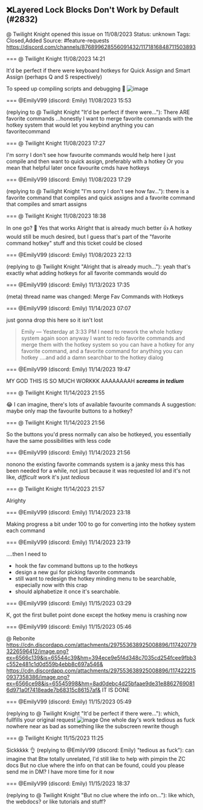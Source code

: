 ## ❌Layered Lock Blocks Don't Work by Default (#2832)
@ Twilight Knight opened this issue on 11/08/2023
Status: unknown
Tags: Closed,Added
Source: #feature-requests https://discord.com/channels/876899628556091432/1171816848711503893


=== @ Twilight Knight 11/08/2023 14:21

It'd be perfect if there were keyboard hotkeys for Quick Assign and Smart Assign (perhaps Q and S respectively)

To speed up compiling scripts and debugging 🙂
![image](https://cdn.discordapp.com/attachments/1171816848711503893/1171816849198039040/image.png?ex=65e87bfc&is=65d606fc&hm=10b0d09b9ed42bc58999fbbf482cbce53234dd15e64414d5c15b3cca7aeddab8&)

=== @EmilyV99 (discord: Emily) 11/08/2023 15:53

(replying to @ Twilight Knight "It'd be perfect if there were…"): There ARE favorite commands
...honestly I want to merge favorite commands with the hotkey system
that would let you keybind anything you can favoritecommand

=== @ Twilight Knight 11/08/2023 17:27

I'm sorry I don't see how favourite commands would help here
I just compile and then want to quick assign, preferably with a hotkey
Or you mean that helpful later once favourite cmds have hotkeys

=== @EmilyV99 (discord: Emily) 11/08/2023 17:29

(replying to @ Twilight Knight "I'm sorry I don't see how fav…"): there is a favorite command that compiles and quick assigns
and a favorite command that compiles and smart assigns

=== @ Twilight Knight 11/08/2023 18:38

In one go? 🤩 
Yes that works
Alright that is already much better 👍 
A hotkey would still be much desired, but I guess that's part of the "favorite command hotkey" stuff and this ticket could be closed

=== @EmilyV99 (discord: Emily) 11/08/2023 22:13

(replying to @ Twilight Knight "Alright that is already much…"): yeah that's exactly what adding hotkeys for all favorite commands would do

=== @EmilyV99 (discord: Emily) 11/13/2023 17:35

(meta) thread name was changed: Merge Fav Commands with Hotkeys

=== @EmilyV99 (discord: Emily) 11/14/2023 07:07

just gonna drop this here so it isn't lost
> Emily — Yesterday at 3:33 PM
> I need to rework the whole hotkey system again soon anyway
> I want to redo favorite commands
> and merge them with the hotkey system
> so you can have a hotkey for any favorite command, and a favorite command for anything you can hotkey
> ....and add a damn searchbar to the hotkey dialog

=== @EmilyV99 (discord: Emily) 11/14/2023 19:47

MY GOD THIS IS SO MUCH WORKKK
AAAAAAAAH
***screams in tedium***

=== @ Twilight Knight 11/14/2023 21:55

😂
I can imagine, there's lots of available favourite commands
A suggestion: maybe only map the favourite buttons to a hotkey?

=== @ Twilight Knight 11/14/2023 21:56

So the buttons you'd press normally can also be hotkeyed, you essentially have the same possibilities with less code

=== @EmilyV99 (discord: Emily) 11/14/2023 21:56

nonono
the existing favorite commands system is a janky mess
this has been needed for a while, not just because it was requested lol
and it's not like, *difficult* work
it's just *tedious*

=== @ Twilight Knight 11/14/2023 21:57

Alrighty

=== @EmilyV99 (discord: Emily) 11/14/2023 23:18

Making progress
a bit under 100 to go
for converting into the hotkey system each command

=== @EmilyV99 (discord: Emily) 11/14/2023 23:19

....then I need to
- hook the fav command buttons up to the hotkeys
- design a new gui for picking favorite commands
- still want to redesign the hotkey minding menu to be searchable, especially now with this crap
- should alphabetize it once it's searchable.

=== @EmilyV99 (discord: Emily) 11/15/2023 03:29

K, got the first bullet point done
except the hotkey menu is crashing now

=== @EmilyV99 (discord: Emily) 11/15/2023 05:46

@ Rebonite
https://cdn.discordapp.com/attachments/297553638925008896/1174207793226596412/image.png?ex=6566c139&is=65544c39&hm=394ece9e5f4d348c7035cd254fcee9fbb3c552e481c1d0d559b4ebb8c697a546&
https://cdn.discordapp.com/attachments/297553638925008896/1174222150937358386/image.png?ex=6566ce98&is=65545998&hm=8ad0debc4d25bfaae9de31e88627690816d971a0f7418eade7b68315c86157af&
IT IS DONE

=== @EmilyV99 (discord: Emily) 11/15/2023 05:49

(replying to @ Twilight Knight "It'd be perfect if there were…"): which, fullfills your original request
![image](https://cdn.discordapp.com/attachments/1171816848711503893/1174224739129118760/image.png?ex=65e80401&is=65d58f01&hm=79ecbca086660d2779b7209a551f65a0fd27558d31df96d2fabdd20e5e19c138&)
One whole day's work
tedious as fuck
nowhere near as bad as something like the subscreen rewrite though

=== @ Twilight Knight 11/15/2023 11:25

Sickkkkk 👌
(replying to @EmilyV99 (discord: Emily) "tedious as fuck"): can imagine that
Btw totally unrelated, I'd still like to help with pimpin the ZC docs
But no clue where the info on that can be found, could you please send me in DM?
I have more time for it now

=== @EmilyV99 (discord: Emily) 11/15/2023 18:37

(replying to @ Twilight Knight "But no clue where the info on…"): like which, the webdocs?
or like tutorials and stuff?

